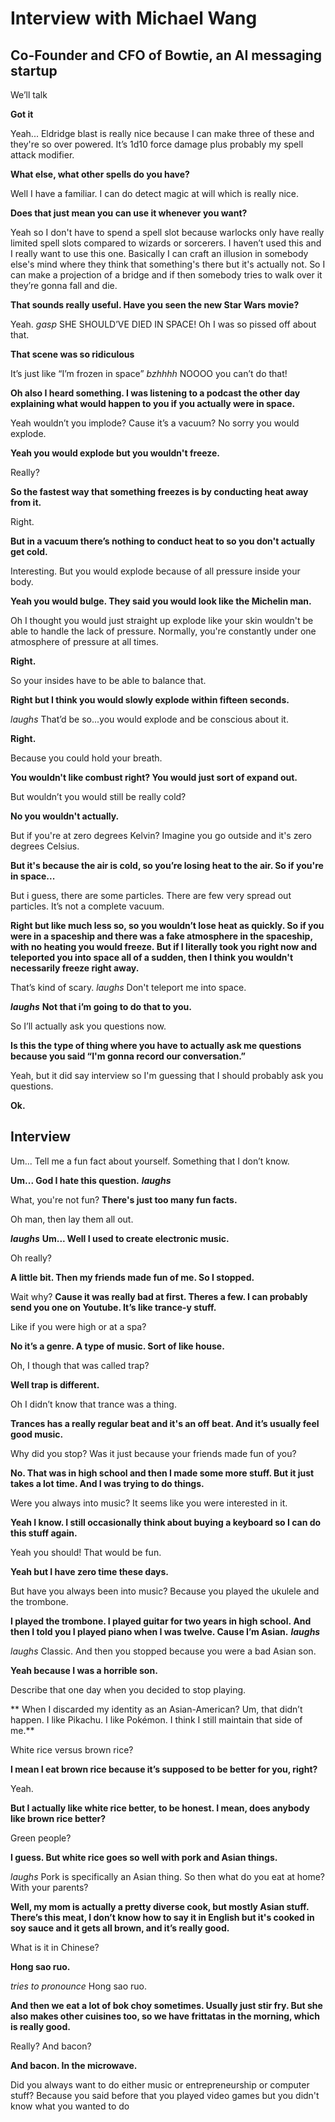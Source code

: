 # Interview with Michael Wang
## Co-Founder and CFO of Bowtie, an AI messaging startup

We’ll talk

**Got it**

Yeah... Eldridge blast is really nice because I can make three of these and they're so over powered. It’s 1d10 force damage plus probably my spell attack modifier.

**What else, what other spells do you have?**

Well I have a familiar. I can do detect magic at will which is really nice.

**Does that just mean you can use it whenever you want?**

Yeah so I don't have to spend a spell slot because warlocks only have really limited spell slots compared to wizards or sorcerers. I haven’t used this and I really want to use this one. Basically I can craft an illusion in somebody else's mind where they think that something's there but it's actually not. So I can make a projection of a bridge and if then somebody tries to walk over it they’re gonna fall and die.

**That sounds really useful. Have you seen the new Star Wars movie?**

Yeah. *gasp* SHE SHOULD’VE DIED IN SPACE! Oh I was so pissed off about that.

**That scene was so ridiculous**

It’s just like “I’m frozen in space” *bzhhhh* NOOOO you can’t do that!

**Oh also I heard something. I was listening to a podcast the other day explaining what would happen to you if you actually were in space.**

Yeah wouldn’t you implode? Cause it’s a vacuum? No sorry you would explode.

**Yeah you would explode but you wouldn't freeze.**

Really?

**So the fastest way that something freezes is by conducting heat away from it.**

Right.

**But in a vacuum there’s nothing to conduct heat to so you don't actually get cold.**

Interesting. But you would explode because of all pressure inside your body.

**Yeah you would bulge. They said you would look like the Michelin man.**

Oh I thought you would just straight up explode like your skin wouldn't be able to handle the lack of pressure. Normally, you're constantly under one atmosphere of pressure at all times.

**Right.**

So your insides have to be able to balance that.

**Right but I think you would slowly explode within fifteen seconds.**

*laughs* That’d be so...you would explode and be conscious about it.

**Right.**

Because you could hold your breath.

**You wouldn't like combust right? You would just sort of expand out.**

But wouldn’t you would still be really cold?

**No you wouldn't actually.**

But if you're at zero degrees Kelvin? Imagine you go outside and it's zero degrees Celsius.

**But it's because the air is cold, so you’re losing heat to the air.  So if you're in space...**

But i guess, there are some particles. There are few very spread out particles. It’s not a complete vacuum.

**Right but like much less so, so you wouldn’t lose heat as quickly. So if you were in a spaceship and there was a fake atmosphere in the spaceship, with no heating you would freeze. But if I literally took you right now and teleported you into space all of a sudden, then I think you wouldn't necessarily freeze right away.**

That’s kind of scary. *laughs* Don't teleport me into space.

***laughs*** **Not that i’m going to do that to you.**

So I’ll actually ask you questions now.

**Is this the type of thing where you have to actually ask me questions because you said “I'm gonna record our conversation.”**

Yeah, but it did say interview so I'm guessing that I should probably ask you questions.

**Ok.**

## Interview

Um... Tell me a fun fact about yourself. Something that I don’t know.

**Um... God I hate this question.** ***laughs***

What, you're not fun?
**There's just too many fun facts.**

Oh man, then lay them all out.

***laughs*** **Um... Well I used to create electronic music.**

Oh really?

**A little bit. Then my friends made fun of me. So I stopped.**

Wait why?
**Cause it was really bad at first. Theres a few. I can probably send you one on Youtube. It’s like trance-y stuff.**

Like if you were high or at a spa?

**No it’s a genre. A type of music. Sort of like house.**

Oh, I though that was called trap?

**Well trap is different.**


Oh I didn’t know that trance was a thing.

**Trances has a really regular beat and it's an off beat. And it’s usually feel good music.**

Why did you stop? Was it just because your friends made fun of you?

**No. That was in high school and then I made some more stuff. But it just takes a lot time. And I was trying to do things.**

Were you always into music? It seems like you were interested in it.

**Yeah I know. I still occasionally think about buying a keyboard so I can do this stuff again.**

Yeah you should! That would be fun.

**Yeah but I have zero time these days.**

But have you always been into music? Because you played the ukulele and the trombone.

**I played the trombone. I played guitar for two years in high school. And then I told you I played piano when I was twelve. Cause I’m Asian.** ***laughs***

*laughs* Classic. And then you stopped because you were a bad Asian son.

**Yeah because I was a horrible son.**

Describe that one day when you decided to stop playing.

** When I discarded my identity as an Asian-American? Um, that didn’t happen. I like Pikachu. I like Pokémon. I think I still maintain that side of me.**

White rice versus brown rice?

**I mean I eat brown rice because it’s supposed to be better for you, right?**

Yeah.

**But I actually like white rice better, to be honest. I mean, does anybody like brown rice better?**

Green people?

**I guess. But white rice goes so well with pork and Asian things.**

*laughs* Pork is specifically an Asian thing. So then what do you eat at home? With your parents?

**Well, my mom is actually a pretty diverse cook, but mostly Asian stuff. There’s this meat, I don’t know how to say it in English but it's cooked in soy sauce and it gets all brown, and it’s really good.**

What is it in Chinese?

**Hong sao ruo.**

*tries to pronounce* Hong sao ruo.

**And then we eat a lot of bok choy sometimes. Usually just stir fry. But she also makes other cuisines too, so we have frittatas in the morning, which is really good.**

Really? And bacon?

**And bacon. In the microwave.**

Did you always want to do either music or entrepreneurship or computer stuff? Because you said before that you played video games but you didn't know what you wanted to do
